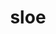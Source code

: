 ---
category: 4-letters
denotation: null
name: sloe
reference_link: https://www.etymonline.com/word/sloe
root_language: null
root_name: null
title: sloe
type: free
word_sums:
- respelling: sloe
  sum: 'Sloe + '
---